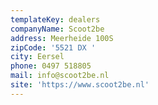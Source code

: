 ```yaml
---
templateKey: dealers
companyName: Scoot2be
address: Meerheide 100S
zipCode: '5521 DX '
city: Eersel
phone: 0497 518805
mail: info@scoot2be.nl
site: 'https://www.scoot2be.nl'
---
```


